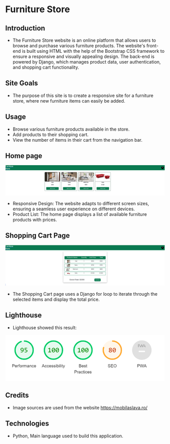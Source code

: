 # Furniture Store
## Introduction

 - The Furniture Store website is an online platform that allows users to browse and purchase various furniture products. The website's front-end is built using HTML with the help of the Bootstrap CSS framework to ensure a responsive and visually appealing design. The back-end is powered by Django, which manages product data, user authentication, and shopping cart functionality.

## Site Goals

 - The purpose of this site is to create a responsive site for a furniture store, where new furniture items can easily be added.

## Usage

 - Browse various furniture products available in the store.
 - Add products to their shopping cart.
 - View the number of items in their cart from the navigation bar.

## Home page

![Screen1](/media/img/Screen1.png "Screen")

 - Responsive Design: The website adapts to different screen sizes, ensuring a seamless user experience on different devices.
 - Product List: The home page displays a list of available furniture products with prices.

## Shopping Cart Page

![Screen2](/media/img/Screen2.png "Shopping Cart")

 - The Shopping Cart page uses a Django for loop to iterate through the selected items and display the total price.

## Lighthouse

  - Lighthouse showed this result:

![Scree3](/media/img/Screen3.png)

## Credits

 - Image sources are used from the website https://mobilaslava.ro/
    
## Technologies
 - Python, Main language used to build this application.
